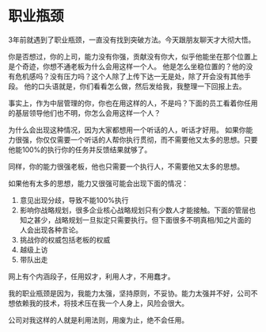 职业瓶颈
=====

3年前就遇到了职业瓶颈，一直没有找到突破方法。今天跟朋友聊天才大彻大悟。

你是否想过，你的上司，能力没有你强，贡献没有你大，似乎他能坐在那个位置上是个奇迹，你想不通老板为什么会用这样一个人。
他是怎么坐稳位置的？他的没有危机感吗？没有压力吗？这个人除了上传下达一无是处，除了开会没有其他手段。
他的口头语就是，你们看看怎么做，然后发给我，我整理一下回报上去。

事实上，作为中层管理的你，你也在用这样的人，不是吗？下面的员工看着你任用的基层领导他们也不明，你怎么会用这样一个人？

为什么会出现这种情况，因为大家都想用一个听话的人，听话才好用。
如果你能力很强，你仅仅需要一个听话的人帮你执行贯彻，而不需要他又太多的思想。只要他能100%的执行你的任务并反馈结果就够了。

同样，你的能力很强老板，他也只需要一个执行人，不需要他又太多的思想。

如果他有太多的思想，能力又很强可能会出现下面的情况：

1. 意见出现分歧，导致不能100%执行
1. 影响你战略规划，很多企业核心战略规划只有少数人才能接触。下面的管层也知之甚少，战略规划一旦拟定只需要执行。但下面很多不明真相/知之片面的人会出现各种言论。
1. 挑战你的权威包括老板的权威
1. 越级上访
1. 带队出走

网上有个内涵段子，任用奴才，利用人才，不用蠢才。

我的职业瓶颈是因为，我能力太强，坚持原则，不妥协。能力太强并不好，公司不想依赖我的技术，将技术压在我一个人身上，风险会很大。

公司对我这样的人就是利用法则，用废为止，绝不会任用。

